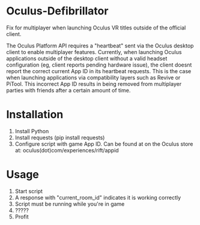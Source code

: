 # Oculus-Defibrillator
Fix for multiplayer when launching Oculus VR titles outside of the official client. 

The Oculus Platform API requires a "heartbeat" sent via the Oculus desktop client to enable multiplayer features. Currently, when launching Oculus applications outside of the desktop client without a valid headset configuration (eg, client reports pending hardware issue), the client doesnt report the correct current App ID in its heartbeat requests. This is the case when launching applications via compatibility layers such as Revive or PiTool. This incorrect App ID results in being removed from multiplayer parties with friends after a certain amount of time.
# Installation
1. Install Python
2. Install requests (pip install requests)
3. Configure script with game App ID. Can be found at on the Oculus store at: oculus(dot)com/experiences/rift/appid
# Usage
1. Start script
2. A response with "current_room_id" indicates it is working correctly
3. Script must be running while you're in game
4. ?????
5. Profit
